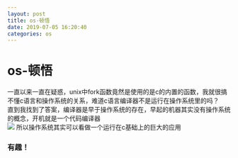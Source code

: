 ```yaml
--- 
layout: post 
title: os-顿悟 
date: 2019-07-05 16:20:40 
categories: os 
---
```

# os-顿悟
一直以来一直在疑惑，unix中fork函数竟然是使用的是c的内置的函数，我就很搞不懂c语言和操作系统的关系，难道c语言编译器不是运行在操作系统里的吗？    
直到我找到了答案，编译器是早于操作系统的存在，早起的机器其实没有操作系统的概念，开机就是一个代码编译器    
![](https://cdn.jsdelivr.net/gh/nber1994/fu0k@master/uPic/20190701120436906_1234126679.png)
所以操作系统其实可以看做一个运行在c基础上的巨大的应用

### 有趣！
